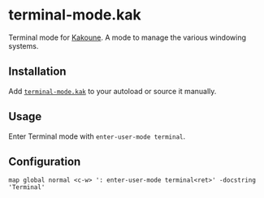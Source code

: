 # terminal-mode.kak

Terminal mode for [Kakoune].
A mode to manage the various windowing systems.

## Installation

Add [`terminal-mode.kak`](rc/terminal-mode.kak) to your autoload or source it manually.

## Usage

Enter Terminal mode with `enter-user-mode terminal`.

## Configuration

``` kak
map global normal <c-w> ': enter-user-mode terminal<ret>' -docstring 'Terminal'
```

[Kakoune]: https://kakoune.org
